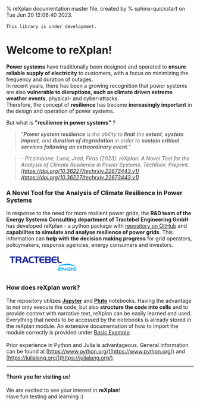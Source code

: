% reXplan documentation master file, created by
% sphinx-quickstart on Tue Jun 20 12:06:40 2023.

```{warning}
This library is under development.
```
# Welcome to reXplan!

**Power systems** have traditionally been designed and operated to **ensure reliable supply of electricity** to customers, with a focus on minimizing the frequency and duration of outages.<br>
In recent years, there has been a growing recognition that power systems are also **vulnerable to disruptions, such as climate driven extreme weather events**, physical- and cyber-attacks.<br>
Therefore, the concept of **resilience** has become **increasingly important** in the design and operation of power systems.

But what is **"resilience in power systems"** ?

> <i>"**Power system resilience** is the ability to **limit** the **extent**, **system impact**, and **duration of degradation** in order to **sustain critical services following an extraordinary event**."</i>

> <i> - Pizzimbone, Luca; Jrad, Firas (2023). reXplan: A Novel Tool for the Analysis of Climate Resilience in Power Systems. TechRxiv. Preprint. [https://doi.org/10.36227/techrxiv.22673443.v1](https://doi.org/10.36227/techrxiv.22673443.v1)</i>

### A Novel Tool for the Analysis of Climate Resilience in Power Systems

In response to the need for more resilient power grids, the **R&D team of the Energy Systems Consulting department of Tractebel Engineering GmbH** has developed reXplan - a python package with [repository on GitHub](https://github.com/Tractebel-TEG/reXplan-repo) and **capabilites to simulate and analyse resilience of power grids**. This information can **help with the decision making progress** for grid operators, policymakers, response agencies, energy consumers and investors.

<img src="./_static/ENGIE_tractebel_solid_BLUE_RGB_300.png" alt="tractebel_logo" width="200"/>

### How does reXplan work?

The repository utilizes [**Jupyter**](https://jupyter.org/) and [**Pluto**](https://plutojl.org/) notebooks. Having the advantage to not only execute the code, but also **structure the code into cells** and to provide context with narrative text, reXplan can be easily learned and used. Everything that needs to be accessed by the notebooks is already stored in the reXplan module. An extensive documentation of how to import the module correctly is provided under [Basic Example](/to_doc/gettingstarted/basic_example.ipynb#Step-1:-Library-and-Data-Import).<br><br> Prior experience in Python and Julia is advantageous.
General information can be found at [https://www.python.org/](https://www.python.org/) and [https://julialang.org/](https://julialang.org/).

---
#### Thank you for visiting us!

We are excited to see your interest in **reXplan**! <br>
Have fun testing and learning :)

